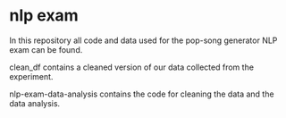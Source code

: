 # nlp exam

In this repository all code and data used for the pop-song generator NLP exam can be found. 

clean_df contains a cleaned version of our data collected from the experiment. 

nlp-exam-data-analysis contains the code for cleaning the data and the data analysis. 

